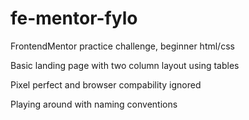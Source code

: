 # fe-mentor-fylo

FrontendMentor practice challenge, beginner html/css

Basic landing page with two column layout using tables 

Pixel perfect and browser compability ignored

Playing around with naming conventions
